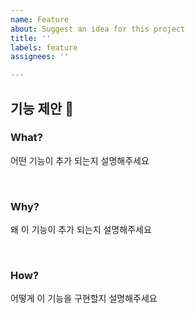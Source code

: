 ```yaml
---
name: Feature
about: Suggest an idea for this project
title: ''
labels: feature
assignees: ''

---
```


## 기능 제안 🚀

### What? 
어떤 기능이 추가 되는지 설명해주세요
  

<br />

### Why?
왜 이 기능이 추가 되는지 설명해주세요


<br />

### How?
어떻게 이 기능을 구현할지 설명해주세요
